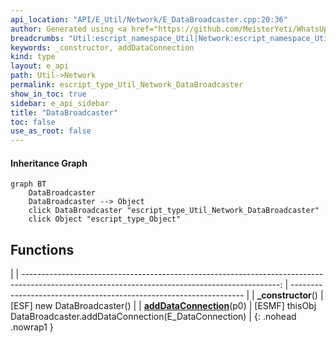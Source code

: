 ```yaml
---
api_location: "API/E_Util/Network/E_DataBroadcaster.cpp:20:36"
author: Generated using <a href="https://github.com/MeisterYeti/WhatsUpDoc">WhatsUpDoc</a>
breadcrumbs: "Util:escript_namespace_Util|Network:escript_namespace_Util_Network"
keywords: _constructor, addDataConnection
kind: type
layout: e_api
path: Util->Network
permalink: escript_type_Util_Network_DataBroadcaster
show_in_toc: true
sidebar: e_api_sidebar
title: "DataBroadcaster"
toc: false
use_as_root: false
---
```


#### Inheritance Graph

```mermaid
graph BT
	DataBroadcaster
	DataBroadcaster --> Object
	click DataBroadcaster "escript_type_Util_Network_DataBroadcaster"
	click Object "escript_type_Object"
```

## Functions

|
| ----------------------------------------------------------------------------------------------------------------------------------------------: | ------------------------------------------------------------------ | 
| **_constructor**()                                                                                                                              | [ESF] new DataBroadcaster()                                        | 
| **[addDataConnection](classUtil_1_1Network_1_1DataBroadcaster#classUtil_1_1Network_1_1DataBroadcaster_1aac4f045ebbddb04372a20253625d48b4)**(p0) | [ESMF] thisObj DataBroadcaster.addDataConnection(E_DataConnection) | 
{: .nohead .nowrap1 }

